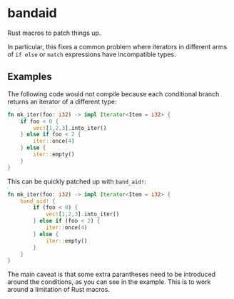 # bandaid
Rust macros to patch things up.

In particular, this fixes a common problem where iterators in different arms of `if else` or `match` expressions have incompatible types.

## Examples

The following code would not compile because each conditional branch returns an iterator of a different type:

```Rust
fn mk_iter(foo: i32) -> impl Iterator<Item = i32> {
    if foo < 0 {
        vec![1,2,3].into_iter()
    } else if foo < 2 {
        iter::once(4)
    } else {
        iter::empty()
    }
}
```

This can be quickly patched up with `band_aid!`:

```Rust
fn mk_iter(foo: i32) -> impl Iterator<Item = i32> {
    band_aid! {
        if (foo < 0) {
            vec![1,2,3].into_iter()
        } else if (foo < 2) {
            iter::once(4)
        } else {
            iter::empty()
        }
    }
}
```

The main caveat is that some extra parantheses need to be introduced around the conditions, as you can see in the example. This is to work around a limitation of Rust macros.

